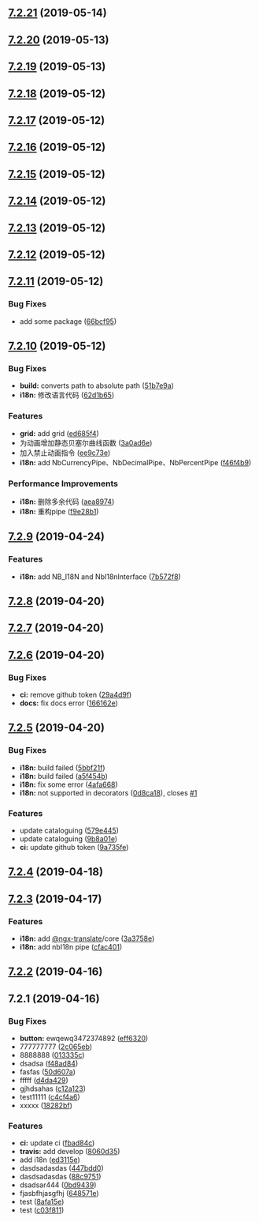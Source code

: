<a name="7.2.21"></a>
## [7.2.21](https://github.com/laixiangran/ng-xdesign-test/compare/7.2.20...7.2.21) (2019-05-14)



<a name="7.2.20"></a>
## [7.2.20](https://github.com/laixiangran/ng-xdesign-test/compare/7.2.19...7.2.20) (2019-05-13)



<a name="7.2.19"></a>
## [7.2.19](https://github.com/laixiangran/ng-xdesign-test/compare/7.2.18...7.2.19) (2019-05-13)



<a name="7.2.18"></a>
## [7.2.18](https://github.com/laixiangran/ng-xdesign-test/compare/7.2.17...7.2.18) (2019-05-12)



<a name="7.2.17"></a>
## [7.2.17](https://github.com/laixiangran/ng-xdesign-test/compare/7.2.16...7.2.17) (2019-05-12)



<a name="7.2.16"></a>
## [7.2.16](https://github.com/laixiangran/ng-xdesign-test/compare/7.2.15...7.2.16) (2019-05-12)



<a name="7.2.15"></a>
## [7.2.15](https://github.com/laixiangran/ng-xdesign-test/compare/7.2.14...7.2.15) (2019-05-12)



<a name="7.2.14"></a>
## [7.2.14](https://github.com/laixiangran/ng-xdesign-test/compare/7.2.13...7.2.14) (2019-05-12)



<a name="7.2.13"></a>
## [7.2.13](https://github.com/laixiangran/ng-xdesign-test/compare/7.2.12...7.2.13) (2019-05-12)



<a name="7.2.12"></a>
## [7.2.12](https://github.com/laixiangran/ng-xdesign-test/compare/7.2.11...7.2.12) (2019-05-12)



<a name="7.2.11"></a>
## [7.2.11](https://github.com/laixiangran/ng-xdesign-test/compare/7.2.10...7.2.11) (2019-05-12)


### Bug Fixes

* add some package ([66bcf95](https://github.com/laixiangran/ng-xdesign-test/commit/66bcf95))



<a name="7.2.10"></a>
## [7.2.10](https://github.com/laixiangran/ng-xdesign-test/compare/7.2.9...7.2.10) (2019-05-12)


### Bug Fixes

* **build:** converts path to absolute path ([51b7e9a](https://github.com/laixiangran/ng-xdesign-test/commit/51b7e9a))
* **i18n:** 修改语言代码 ([62d1b65](https://github.com/laixiangran/ng-xdesign-test/commit/62d1b65))


### Features

* **grid:** add grid ([ed685f4](https://github.com/laixiangran/ng-xdesign-test/commit/ed685f4))
* 为动画增加静态贝塞尔曲线函数 ([3a0ad6e](https://github.com/laixiangran/ng-xdesign-test/commit/3a0ad6e))
* 加入禁止动画指令 ([ee9c73e](https://github.com/laixiangran/ng-xdesign-test/commit/ee9c73e))
* **i18n:** add NbCurrencyPipe、NbDecimalPipe、NbPercentPipe ([f46f4b9](https://github.com/laixiangran/ng-xdesign-test/commit/f46f4b9))


### Performance Improvements

* **i18n:** 删除多余代码 ([aea8974](https://github.com/laixiangran/ng-xdesign-test/commit/aea8974))
* **i18n:** 重构pipe ([f9e28b1](https://github.com/laixiangran/ng-xdesign-test/commit/f9e28b1))



<a name="7.2.9"></a>
## [7.2.9](https://github.com/laixiangran/ng-xdesign-test/compare/7.2.8...7.2.9) (2019-04-24)


### Features

* **i18n:** add NB_I18N and NbI18nInterface ([7b572f8](https://github.com/laixiangran/ng-xdesign-test/commit/7b572f8))



<a name="7.2.8"></a>
## [7.2.8](https://github.com/laixiangran/ng-xdesign-test/compare/7.2.7...7.2.8) (2019-04-20)



<a name="7.2.7"></a>
## [7.2.7](https://github.com/laixiangran/ng-xdesign-test/compare/7.2.6...7.2.7) (2019-04-20)



<a name="7.2.6"></a>
## [7.2.6](https://github.com/laixiangran/ng-xdesign-test/compare/7.2.5...7.2.6) (2019-04-20)


### Bug Fixes

* **ci:** remove github token ([29a4d9f](https://github.com/laixiangran/ng-xdesign-test/commit/29a4d9f))
* **docs:** fix docs error ([166162e](https://github.com/laixiangran/ng-xdesign-test/commit/166162e))



<a name="7.2.5"></a>
## [7.2.5](https://github.com/laixiangran/ng-xdesign-test/compare/7.2.4...7.2.5) (2019-04-20)


### Bug Fixes

* **i18n:** build failed ([5bbf21f](https://github.com/laixiangran/ng-xdesign-test/commit/5bbf21f))
* **i18n:** build failed ([a5f454b](https://github.com/laixiangran/ng-xdesign-test/commit/a5f454b))
* **i18n:** fix some error ([4afa668](https://github.com/laixiangran/ng-xdesign-test/commit/4afa668))
* **i18n:** not supported in decorators ([0d8ca18](https://github.com/laixiangran/ng-xdesign-test/commit/0d8ca18)), closes [#1](https://github.com/laixiangran/ng-xdesign-test/issues/1)


### Features

* update cataloguing ([579e445](https://github.com/laixiangran/ng-xdesign-test/commit/579e445))
* update cataloguing ([9b8a01e](https://github.com/laixiangran/ng-xdesign-test/commit/9b8a01e))
* **ci:** update github token ([9a735fe](https://github.com/laixiangran/ng-xdesign-test/commit/9a735fe))



<a name="7.2.4"></a>
## [7.2.4](https://github.com/laixiangran/ng-xdesign-test/compare/7.2.3...7.2.4) (2019-04-18)



<a name="7.2.3"></a>
## [7.2.3](https://github.com/laixiangran/ng-xdesign-test/compare/7.2.2...7.2.3) (2019-04-17)


### Features

* **i18n:** add [@ngx-translate](https://github.com/ngx-translate)/core ([3a3758e](https://github.com/laixiangran/ng-xdesign-test/commit/3a3758e))
* **i18n:** add nbI18n pipe ([cfac401](https://github.com/laixiangran/ng-xdesign-test/commit/cfac401))



<a name="7.2.2"></a>
## [7.2.2](https://github.com/laixiangran/ng-xdesign-test/compare/7.2.1...7.2.2) (2019-04-16)



<a name="7.2.1"></a>
## 7.2.1 (2019-04-16)


### Bug Fixes

* **button:** ewqewq3472374892 ([eff6320](https://github.com/laixiangran/ng-xdesign-test/commit/eff6320))
* 777777777 ([2c065eb](https://github.com/laixiangran/ng-xdesign-test/commit/2c065eb))
* 8888888 ([013335c](https://github.com/laixiangran/ng-xdesign-test/commit/013335c))
* dsadsa ([f48ad84](https://github.com/laixiangran/ng-xdesign-test/commit/f48ad84))
* fasfas ([50d607a](https://github.com/laixiangran/ng-xdesign-test/commit/50d607a))
* fffff ([d4da429](https://github.com/laixiangran/ng-xdesign-test/commit/d4da429))
* gjhdsahas ([c12a123](https://github.com/laixiangran/ng-xdesign-test/commit/c12a123))
* test11111 ([c4cf4a6](https://github.com/laixiangran/ng-xdesign-test/commit/c4cf4a6))
* xxxxx ([18282bf](https://github.com/laixiangran/ng-xdesign-test/commit/18282bf))


### Features

* **ci:** update ci ([fbad84c](https://github.com/laixiangran/ng-xdesign-test/commit/fbad84c))
* **travis:** add develop ([8060d35](https://github.com/laixiangran/ng-xdesign-test/commit/8060d35))
* add i18n ([ed3115e](https://github.com/laixiangran/ng-xdesign-test/commit/ed3115e))
* dasdsadasdas ([447bdd0](https://github.com/laixiangran/ng-xdesign-test/commit/447bdd0))
* dasdsadasdas ([88c9751](https://github.com/laixiangran/ng-xdesign-test/commit/88c9751))
* dsadsar444 ([0bd9439](https://github.com/laixiangran/ng-xdesign-test/commit/0bd9439))
* fjasbfhjasgfhj ([648571e](https://github.com/laixiangran/ng-xdesign-test/commit/648571e))
* test ([8afa15e](https://github.com/laixiangran/ng-xdesign-test/commit/8afa15e))
* test ([c03f811](https://github.com/laixiangran/ng-xdesign-test/commit/c03f811))



